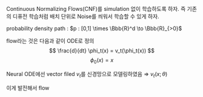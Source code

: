 Continuous Normalizing Flows(CNF)를 simulation 없이 학습하도록 하자. 즉 기존의 디퓨전 학습처럼 배치 단위로 Noise를 씌워서 학습할 수 있게 하자. 

probability density path : $p : [0,1] \times \Bbb{R}^d \to \Bbb{R}_{>0}$

flow라는 것은 다음과 같이 ODE로 정의
$$
\frac{d}{dt} \phi_t(x) = v_t(\phi_t(x))
$$
$$
\phi_0(x) = x
$$

Neural ODE에선 vector filed $v_t$를 신경망으로 모델링하였음 ⇒ $v_t(x;\theta)$

이게 발전해서 flow